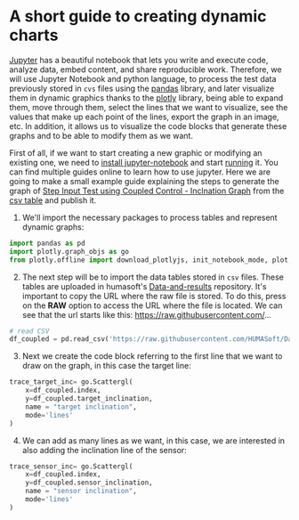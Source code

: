 # A short guide to creating dynamic charts
[Jupyter](https://jupyter.org/) has a beautiful notebook that lets you write and execute code, analyze data, embed content, and share reproducible work.
Therefore, we will use Jupyter Notebook and python language, to process the test data previously stored in `cvs` files using the [pandas](https://pandas.pydata.org/) library, and later visualize them in dynamic graphics thanks to the [plotly](https://plotly.com/) library, being able to expand them, move through them, select the lines that we want to visualize, see the values that make up each point of the lines, export the graph in an image, etc.
In addition, it allows us to visualize the code blocks that generate these graphs and to be able to modify them as we want. <br>

First of all, if we want to start creating a new graphic or modifying an existing one, we need to [install jupyter-notebook](https://jupyter.readthedocs.io/en/latest/install.html) and start [running](https://jupyter.readthedocs.io/en/latest/running.html#running) it. You can find multiple guides online to learn how to use jupyter. Here we are going to make a small example guide explaining the steps to generate the graph of [Step Input Test using Coupled Control - Inclnation Graph](https://nbviewer.jupyter.org/github/HUMASoft/Data-and-Results/blob/master/demo-results/jupyter-scripts/step_input/step-input-coupled-control.ipynb) from the [csv table](https://github.com/HUMASoft/Data-and-Results/blob/master/demo-results/csv-results/step_input/01-step-input-coupled-control.csv) and publish it.

1. We'll import the necessary packages to process tables and represent dynamic graphs:
```python
import pandas as pd
import plotly.graph_objs as go
from plotly.offline import download_plotlyjs, init_notebook_mode, plot, iplot
```

2. The next step will be to import the data tables stored in `csv` files. These tables are uploaded in humasoft's [Data-and-results](https://github.com/HUMASoft/Data-and-Results) repository. It's important to copy the URL where the raw file is stored. To do this, press on the **RAW** option to access the URL where the file is located. We can see that the url starts like this: https://raw.githubusercontent.com/...
```python
# read CSV
df_coupled = pd.read_csv('https://raw.githubusercontent.com/HUMASoft/Data-and-Results/master/demo-results/csv-results/step_input/01-step-input-coupled-control.csv')
```

3. Next we create the code block referring to the first line that we want to draw on the graph, in this case the target line:
```python
trace_target_inc= go.Scattergl(
    x=df_coupled.index,
    y=df_coupled.target_inclination,
    name = "target inclination",
    mode='lines'
)
```

4. We can add as many lines as we want, in this case, we are interested in also adding the inclination line of the sensor:
```python
trace_sensor_inc= go.Scattergl(
    x=df_coupled.index,
    y=df_coupled.sensor_inclination,
    name = "sensor inclination",
    mode='lines'
)
```
